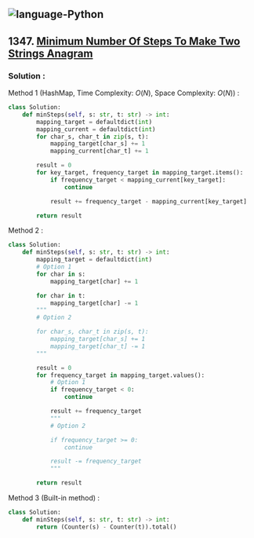 ![language-Python](https://img.shields.io/badge/Python-ffd43b?style=for-the-badge&logo=PYTHON)
---

## 1347. [Minimum Number Of Steps To Make Two Strings Anagram](https://leetcode.com/problems/minimum-number-of-steps-to-make-two-strings-anagram)

### Solution :

Method 1 (HashMap, Time Complexity: $O(N)$, Space Complexity: $O(N)$) :
```python
class Solution:
    def minSteps(self, s: str, t: str) -> int:
        mapping_target = defaultdict(int)
        mapping_current = defaultdict(int)
        for char_s, char_t in zip(s, t):
            mapping_target[char_s] += 1
            mapping_current[char_t] += 1

        result = 0
        for key_target, frequency_target in mapping_target.items():
            if frequency_target < mapping_current[key_target]:
                continue

            result += frequency_target - mapping_current[key_target]

        return result
```

Method 2 :
```python
class Solution:
    def minSteps(self, s: str, t: str) -> int:
        mapping_target = defaultdict(int)
        # Option 1
        for char in s:
            mapping_target[char] += 1

        for char in t:
            mapping_target[char] -= 1
        """
        # Option 2

        for char_s, char_t in zip(s, t):
            mapping_target[char_s] += 1
            mapping_target[char_t] -= 1
        """

        result = 0
        for frequency_target in mapping_target.values():
            # Option 1
            if frequency_target < 0:
                continue

            result += frequency_target
            """
            # Option 2

            if frequency_target >= 0:
                continue

            result -= frequency_target
            """

        return result
```

Method 3 (Built-in method) :
```python
class Solution:
    def minSteps(self, s: str, t: str) -> int:
        return (Counter(s) - Counter(t)).total()
```

